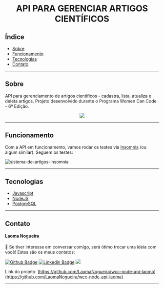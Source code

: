 <h1 align="center"> API PARA GERENCIAR ARTIGOS CIENTÍFICOS </h1>

## Índice

  - [Sobre](#Sobre)
  - [Funcionamento](#Funcionamento)
  - [Tecnologias](#Tecnologias)
  - [Contato](#Contato)

<hr>

<!-- ABOUT -->

## Sobre

<p align="left"> API para gerenciamento de artigos científicos - cadastra, lista, atualiza e deleta artigos.
Projeto desenvolvido durante o Programa Women Can Code - 6ª Edição. </p>

<p align="center">
<img src="http://img.shields.io/static/v1?label=STATUS&message= EM DESENVOLVIMENTO &color=blue&style=for-the-badge"/>
</p>

<hr>

<!-- OPERATION -->

## Funcionamento

Com a API em funcionamento, vamos rodar os testes via [Insomnia](https://insomnia.rest/download) (ou algum similar). Seguem os testes:

![sistema-de-artigos-insomnia](https://user-images.githubusercontent.com/88911231/142739955-8bc873f2-6f20-4186-83d1-bb05326a4345.gif)

<hr>

<!-- TECHNOLOGIES -->

## Tecnologias️

  - [Javascript](https://developer.mozilla.org/pt-BR/docs/Web/JavaScript)
  - [NodeJS](https://nodejs.org/en/)
  - [PostgreSQL](https://www.postgresql.org/)

<hr>

<!-- CONTACT -->

## Contato

#### Laoma Nogueira

<p align="left"> 🤝 Se tiver interesse em conversar comigo, será ótimo trocar uma ideia com você! Estes são os meus contatos: </p>

[![Github Badge](https://img.shields.io/badge/-Github-000?style=flat-square&logo=Github&logoColor=white&link=https://github.com/LaomaNogueira)](https://github.com/LaomaNogueira)
[![Linkedin Badge](https://img.shields.io/badge/-LinkedIn-blue?style=flat-square&logo=Linkedin&logoColor=white&link=https://www.linkedin.com/in/laoma-nogueira/)](https://www.linkedin.com/in/laoma-nogueira/)
<a href="mailto:laomanogueira@gmail.com" alt="gmail" target="_blank">
<img src="https://img.shields.io/badge/-Gmail-FF0000?style=flat-square&labelColor=FF0000&logo=gmail&logoColor=white&link=mailto:laomanogueira@gmail.com" />
</a>

Link do projeto: [https://github.com/LaomaNogueira/wcc-node-api-laoma](https://github.com/LaomaNogueira/wcc-node-api-laoma)
<hr>

